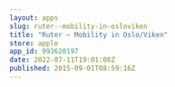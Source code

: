 ```yaml
---
layout: apps
slug: ruter--mobility-in-osloviken
title: "Ruter – Mobility in Oslo/Viken"
store: apple
app_id: 993620197
date: 2022-07-11T19:01:08Z
published: 2015-09-01T08:59:16Z
---
```

